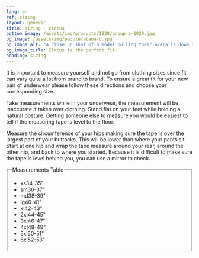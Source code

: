 ```yaml
---
lang: en
ref: sizing
layout: generic
title: sizing · zircus
bottom_image: /assets/img/products/1920/group-a-1920.jpg
bg_image: /assets/img/people/atana-b.jpg
bg_image_alt: "A close up shot of a model pulling their overalls down to show their purple Zircus underwear. It looks great next to their studded braclet."
bg_image_title: Zircus is the perfect fit.
heading: sizing
---
```


It is important to measure yourself and not go from clothing sizes since fit
can vary quite a lot from brand to brand. To ensure a great fit for your new
pair of underwear please follow these directions and choose your
corresponding size.

Take measurements while in your underwear, the measurement will be
inaccurate if taken over clothing. Stand flat on your feet while holding a
natural posture. Getting someone else to measure you would be easiest to
tell if the measuring tape is level to the floor.

Measure the circumference of your hips making sure the tape is over the
largest part of your buttocks. This will be lower than where your pants sit.
Start at one hip and wrap the tape measure around your rear, around the
other hip, and back to where you started. Because it is difficult to make
sure the tape is level behind you, you can use a mirror to check.

<fieldset class="sizing__measurements">
<legend>Measurements Table</legend>
  <ul class="sizing__measurements_list">
    <li><span>xs</span>34-35"</li>
    <li><span>sm</span>36-37"</li>
    <li><span>md</span>38-39"</li>
    <li><span>lg</span>40-41"</li>
    <li><span>xl</span>42-43"</li>
    <li><span>2xl</span>44-45"</li>
    <li><span>3xl</span>46-47"</li>
    <li><span>4xl</span>48-49"</li>
    <li><span>5xl</span>50-51"</li>
    <li><span>6xl</span>52-53"</li>
  </ul>
</fieldset>
